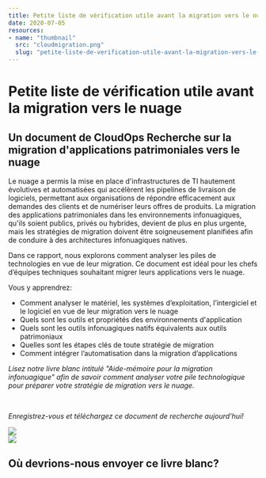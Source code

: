```yaml
---
title: Petite liste de vérification utile avant la migration vers le nuage
date: 2020-07-05
resources:
- name: "thumbnail"
  src: "cloudmigration.png"
  slug: "petite-liste-de-verification-utile-avant-la-migration-vers-le-nuage"
---
```



<div class="landing-page">
    <!-- hero -->
    <div class="hero jumbotron reading-landing jumbotron-fluid">
        <div class="container-fluid">
            <div class="row">
                <div class="col-xl-6 offset-xl-2 col-lg-10 offset-lg-1 col-md-12">
                    <h1 class="display-4">Petite liste de vérification utile avant la migration vers le nuage</h1>
                </div>
            </div>
        </div>
    </div>
    <div class="main-content">
        <div class="row">
            <div class="col-xl-4 offset-xl-2 without-bottom-line">
                <div class="workshop-prerequisites">
                    <h2>Un document de CloudOps Recherche sur la migration d'applications patrimoniales vers le nuage</h2>                             
                    <p>Le nuage a permis la mise en place d'infrastructures de TI hautement évolutives et automatisées qui accélèrent les pipelines de livraison de logiciels, permettant aux organisations de répondre efficacement aux demandes des clients et de numériser leurs offres de produits. La migration des applications patrimoniales dans les environnements infonuagiques, qu'ils soient publics, privés ou hybrides, devient de plus en plus urgente, mais les stratégies de migration doivent être soigneusement planifiées afin de conduire à des architectures infonuagiques natives.</p>
                    <p>Dans ce rapport, nous explorons comment analyser les piles de technologies en vue de leur migration. Ce document est idéal pour les chefs d’équipes techniques souhaitant migrer leurs applications vers le nuage.</p>
                    <p>Vous y apprendrez:</p>
                    <ul class="dashes">
                    <li>Comment analyser le matériel, les systèmes d’exploitation, l’intergiciel et le logiciel en vue de leur migration vers le nuage</li>
                    <li>Quels sont les outils et propriétés des environnements d'application</li>
                    <li>Quels sont les outils infonuagiques natifs équivalents aux outils patrimoniaux</li>
                    <li>Quelles sont les étapes clés de toute stratégie de migration</li>
                    <li>Comment intégrer l’automatisation dans la migration d’applications</li>
                    </ul>
                    <p><i>Lisez notre livre blanc intitulé "Aide-mémoire pour la migration infonuagique" afin de savoir comment analyser votre pile technologique pour préparer votre stratégie de migration vers le nuage.</i></p><p>&nbsp;</p>
                    <p><i>Enregistrez-vous et téléchargez ce document de recherche aujourd'hui!</i></p>
                </div>
            </div>
                <div class="col-xl-4 offset-xl-0 white-paper-image">
                <img src="/images/white-papers/cloud-migration-fr.png">
            </div>
        </div>
            </div>
        </div>
    </div>
    <!-- contact us -->
    <div class="contact-us-card">
        <div class="row">
            <div class="col-xl-8 offset-xl-2 col-lg-10 offset-lg-1 col-md-12 col-sm-12 col-xs-12">
                <img src="/images/single-line-arrows.png">
            </div>
            <div
                class="col-xl-3 offset-xl-3 col-lg-3 offset-lg-1 col-md-10 offset-md-1 col-sm-10 offset-sm-1 col-xs-12">
                <h2>Où devrions-nous envoyer ce livre blanc?</h2>
            </div>
            <div
                class="col-xl-5 offset-xl-0 col-lg-6 offset-lg-1 col-md-8 offset-md-2 col-sm-10 offset-sm-1 col-xs-12 general-contact-form">
                <!--[if lte IE 8]>
<script charset="utf-8" type="text/javascript" src="//js.hsforms.net/forms/v2-legacy.js"></script>
<![endif]-->
<script charset="utf-8" type="text/javascript" src="//js.hsforms.net/forms/v2.js"></script>
<script>
  hbspt.forms.create({
        portalId: "732832",
        formId: "f1d3edfa-a1ec-40c4-a415-1a063025c111"
});
</script>
            </div>
        </div>
    </div>
</div>